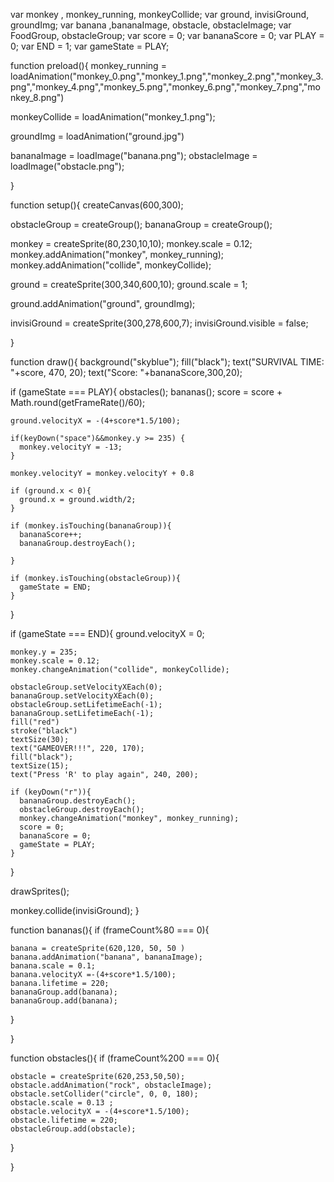 
var monkey , monkey_running, monkeyCollide;
var ground, invisiGround, groundImg;
var banana ,bananaImage, obstacle, obstacleImage;
var FoodGroup, obstacleGroup;
var score = 0;
var bananaScore = 0;
var PLAY = 0;
var END = 1;
var gameState = PLAY;

function preload(){
  monkey_running = loadAnimation("monkey_0.png","monkey_1.png","monkey_2.png","monkey_3.png","monkey_4.png","monkey_5.png","monkey_6.png","monkey_7.png","monkey_8.png")
  
  monkeyCollide = loadAnimation("monkey_1.png");
  
  
  groundImg = loadAnimation("ground.jpg") 
  
  bananaImage = loadImage("banana.png");
  obstacleImage = loadImage("obstacle.png");
 
}

function setup(){
 createCanvas(600,300);
  
  obstacleGroup = createGroup();
  bananaGroup = createGroup();
  
 
  monkey = createSprite(80,230,10,10);
  monkey.scale = 0.12;
  monkey.addAnimation("monkey", monkey_running);
  monkey.addAnimation("collide", monkeyCollide);
  
    
  ground = createSprite(300,340,600,10);
  ground.scale = 1;
  
  ground.addAnimation("ground", groundImg);
  
  invisiGround = createSprite(300,278,600,7);
  invisiGround.visible = false;
  
}

function draw(){
  background("skyblue");
  fill("black");
  text("SURVIVAL TIME: "+score, 470, 20);
  text("Score: "+bananaScore,300,20);
  
  if (gameState === PLAY){
    obstacles();
    bananas();
    score = score + Math.round(getFrameRate()/60);
    
    ground.velocityX = -(4+score*1.5/100);
  
    if(keyDown("space")&&monkey.y >= 235) {
      monkey.velocityY = -13; 
    }
  
    monkey.velocityY = monkey.velocityY + 0.8
  
    if (ground.x < 0){
      ground.x = ground.width/2;
    }
    
    if (monkey.isTouching(bananaGroup)){
      bananaScore++;  
      bananaGroup.destroyEach();
    
    }
    
    if (monkey.isTouching(obstacleGroup)){
      gameState = END;
    }
    
  }
  
  if (gameState === END){
    ground.velocityX = 0;
    
    monkey.y = 235;
    monkey.scale = 0.12;
    monkey.changeAnimation("collide", monkeyCollide);
    
    obstacleGroup.setVelocityXEach(0);
    bananaGroup.setVelocityXEach(0);
    obstacleGroup.setLifetimeEach(-1);
    bananaGroup.setLifetimeEach(-1);
    fill("red")
    stroke("black")
    textSize(30);
    text("GAMEOVER!!!", 220, 170);
    fill("black");
    textSize(15);
    text("Press 'R' to play again", 240, 200);
    
    if (keyDown("r")){
      bananaGroup.destroyEach();
      obstacleGroup.destroyEach();
      monkey.changeAnimation("monkey", monkey_running);
      score = 0;
      bananaScore = 0;
      gameState = PLAY; 
    }
  }
  
  
  
  drawSprites(); 
  
  monkey.collide(invisiGround);
}

function bananas(){
  if (frameCount%80 === 0){
    
    banana = createSprite(620,120, 50, 50 )
    banana.addAnimation("banana", bananaImage);
    banana.scale = 0.1;
    banana.velocityX =-(4+score*1.5/100);           
    banana.lifetime = 220;
    bananaGroup.add(banana);
    bananaGroup.add(banana);

    
  }
  

  
}

function obstacles(){
  if (frameCount%200 === 0){
    
    obstacle = createSprite(620,253,50,50);
    obstacle.addAnimation("rock", obstacleImage);
    obstacle.setCollider("circle", 0, 0, 180);
    obstacle.scale = 0.13 ;
    obstacle.velocityX = -(4+score*1.5/100);
    obstacle.lifetime = 220;
    obstacleGroup.add(obstacle);
    
  }
  
  
}
